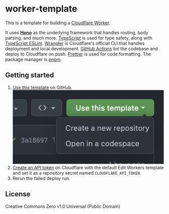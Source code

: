 # worker-template

This is a template for building a [Cloudflare Worker](https://workers.cloudflare.com/).

It uses [**Hono**](https://hono.dev/) as the underlying framework that handles routing, body parsing, and much more. [TypeScript](https://www.typescriptlang.org/) is used for type safety, along with [TypeScript ESLint](https://typescript-eslint.io/). [Wrangler](https://developers.cloudflare.com/workers/wrangler/) is Cloudflare's official CLI that handles deployment and local development. [GitHub Actions](https://docs.github.com/en/actions) lint the codebase and deploy to Cloudflare on push. [Prettier](https://prettier.io/) is used for code formatting. The package manager is [pnpm](https://pnpm.io/).

## Getting started

1. [Use this template](https://github.com/ryanccn/worker-template/generate) on GitHub.
   ![Use this template](/.github/images/use-this-template.png)
2. [Create an API token](https://dash.cloudflare.com/profile/api-tokens) on Cloudflare with the default Edit Workers template and set it as a repository secret named `CLOUDFLARE_API_TOKEN`.
3. Rerun the failed deploy run.

## License

Creative Commons Zero v1.0 Universal (Public Domain)
